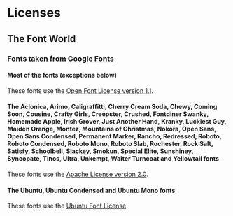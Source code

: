 # Licenses
## The Font World
### Fonts taken from [Google Fonts](https://fonts.google.com)
#### Most of the fonts (exceptions below)
These fonts use the [Open Font License version 1.1](https://scripts.sil.org/cms/scripts/page.php?item_id=OFL_web).
#### The Aclonica, Arimo, Caligraffitti, Cherry Cream Soda, Chewy, Coming Soon, Cousine, Crafty Girls, Creepster, Crushed, Fontdiner Swanky, Homemade Apple, Irish Grover, Just Another Hand, Kranky, Luckiest Guy, Maiden Orange, Montez, Mountains of Christmas, Nokora, Open Sans, Open Sans Condensed, Permanent Marker, Rancho, Redressed, Roboto, Roboto Condensed, Roboto Mono, Roboto Slab, Rochester, Rock Salt, Satisfy, Schoolbell, Slackey, Smokun, Special Elite, Sunshiney, Syncopate, Tinos, Ultra, Unkempt, Walter Turncoat and Yellowtail fonts
These fonts use the [Apache License version 2.0](https://www.apache.org/licenses/LICENSE-2.0.html).
#### The Ubuntu, Ubuntu Condensed and Ubuntu Mono fonts
These fonts use the [Ubuntu Font License](https://ubuntu.com/legal/font-licence).
